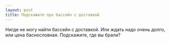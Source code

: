 ```yaml
---
layout: post 
title: Подскажите про бассейн с доставкой 
--- 
```

Нигде не могу найти бассейн с доставкой. Или ждать надо очень долго, или цена баснословная. Подскажите, где вы брали?
